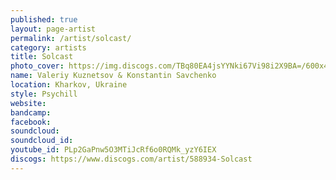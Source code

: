 ```yaml
---
published: true
layout: page-artist
permalink: /artist/solcast/
category: artists
title: Solcast
photo_cover: https://img.discogs.com/TBq80EA4jsYYNki67Vi98i2X9BA=/600x420/smart/filters:strip_icc():format(jpeg):mode_rgb():quality(90)/discogs-images/A-588934-1189590722.jpeg.jpg
name: Valeriy Kuznetsov & Konstantin Savchenko
location: Kharkov, Ukraine
style: Psychill
website: 
bandcamp: 
facebook: 
soundcloud: 
soundcloud_id: 
youtube_id: PLp2GaPnw5O3MTiJcRf6o0RQMk_yzY6IEX
discogs: https://www.discogs.com/artist/588934-Solcast
---
```

